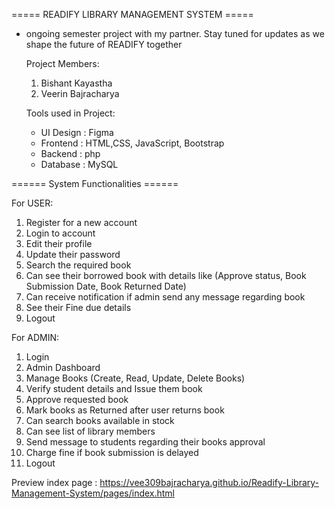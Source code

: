 ===== READIFY LIBRARY MANAGEMENT SYSTEM =====
- ongoing semester project with my partner. Stay tuned for updates as we shape the future of READIFY together

  Project Members:
   1. Bishant Kayastha
   2. Veerin Bajracharya

  Tools used in Project:
    - UI Design : Figma
    - Frontend : HTML,CSS, JavaScript, Bootstrap
    - Backend : php
    - Database : MySQL

======  System Functionalities ======

For USER:

1. Register for a new account
2. Login to account
3. Edit their profile
4. Update their password
5. Search the required book
6. Can see their borrowed book with details like (Approve status, Book Submission Date, Book Returned Date)
7. Can receive notification if admin send any message regarding book
8. See their Fine due details
9. Logout

For ADMIN:

1. Login
2. Admin Dashboard
3. Manage Books (Create, Read, Update, Delete Books)
4. Verify student details and Issue them book
5. Approve requested book
6. Mark books as Returned after user returns book
7. Can search books available in stock
8. Can see list of library members
9. Send message to students regarding their books approval
10. Charge fine if book submission is delayed
11. Logout

Preview index page : https://vee309bajracharya.github.io/Readify-Library-Management-System/pages/index.html
